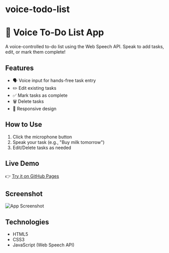 # voice-todo-list
# 🎤 Voice To-Do List App

A voice-controlled to-do list using the Web Speech API. Speak to add tasks, edit, or mark them complete!

## Features
- 🗣️ Voice input for hands-free task entry
- ✏️ Edit existing tasks
- ✅ Mark tasks as complete
- 🗑️ Delete tasks
- 📱 Responsive design

## How to Use
1. Click the microphone button
2. Speak your task (e.g., "Buy milk tomorrow")
3. Edit/Delete tasks as needed

## Live Demo
👉 [Try it on GitHub Pages](https://YOUR-USERNAME.github.io/voice-todo-list/)

## Screenshot
![App Screenshot](./assets/images/screenshot.png)

## Technologies
- HTML5
- CSS3
- JavaScript (Web Speech API)
